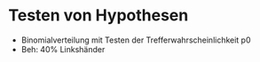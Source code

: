 # Testen von Hypothesen

- Binomialverteilung mit Testen der Trefferwahrscheinlichkeit p0
- Beh: 40% Linkshänder
